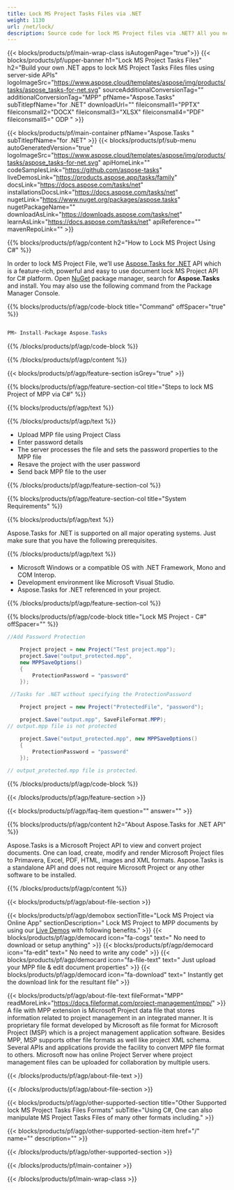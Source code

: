 ```yaml
---
title: Lock MS Project Tasks Files via .NET 
weight: 1130
url: /net/lock/ 
description: Source code for lock MS Project files via .NET? All you need is to Use API example code for batch JIRA files to lock MPP file within VB.NET Asp.NET or any .NET 
---
```


{{< blocks/products/pf/main-wrap-class isAutogenPage="true">}}
{{< blocks/products/pf/upper-banner h1="Lock MS Project Tasks Files" h2="Build your own .NET apps to lock MS Project Tasks Files files using server-side APIs" logoImageSrc="https://www.aspose.cloud/templates/aspose/img/products/tasks/aspose_tasks-for-net.svg" sourceAdditionalConversionTag="" additionalConversionTag="MPP" pfName="Aspose.Tasks" subTitlepfName="for .NET" downloadUrl="" fileiconsmall1="PPTX" fileiconsmall2="DOCX" fileiconsmall3="XLSX" fileiconsmall4="PDF" fileiconsmall5=" ODP " >}}

{{< blocks/products/pf/main-container pfName="Aspose.Tasks " subTitlepfName="for .NET" >}}
{{< blocks/products/pf/sub-menu autoGeneratedVersion="true" logoImageSrc="https://www.aspose.cloud/templates/aspose/img/products/tasks/aspose_tasks-for-net.svg" apiHomeLink="" codeSamplesLink="https://github.com/aspose-tasks" liveDemosLink="https://products.aspose.app/tasks/family" docsLink="https://docs.aspose.com/tasks/net" installationsDocsLink="https://docs.aspose.com/tasks/net" nugetLink="https://www.nuget.org/packages/aspose.tasks" nugetPackageName="" downloadAsLink="https://downloads.aspose.com/tasks/net" learnAsLink="https://docs.aspose.com/tasks/net" apiReference="" mavenRepoLink="" >}}

{{% blocks/products/pf/agp/content h2="How to Lock MS Project Using C#" %}}

 In order to lock MS Project File, we’ll use 
 [Aspose.Tasks for .NET](https://products.aspose.com/tasks/net) 
 API which is a feature-rich, powerful and easy to use document lock MS Project API for C# platform. Open
 [NuGet](https://www.nuget.org/packages/aspose.tasks) 
 package manager, search for
 **Aspose.Tasks** 
 and install. You may also use the following command from the Package Manager Console.

{{% blocks/products/pf/agp/code-block title="Command" offSpacer="true" %}}




```cs

PM> Install-Package Aspose.Tasks

```

{{% /blocks/products/pf/agp/code-block %}}

{{% /blocks/products/pf/agp/content %}}

{{< blocks/products/pf/agp/feature-section isGrey="true" >}}

{{% blocks/products/pf/agp/feature-section-col title="Steps to lock MS Project of MPP via C#" %}}

{{% blocks/products/pf/agp/text %}}

{{% /blocks/products/pf/agp/text %}}

+ Upload MPP file using Project Class
+ Enter password details
+ The server processes the file and sets the password properties to the MPP file
+ Resave the project with the user password
+ Send back MPP file to the user

{{% /blocks/products/pf/agp/feature-section-col %}}

{{% blocks/products/pf/agp/feature-section-col title="System Requirements" %}}

{{% blocks/products/pf/agp/text %}}

 Aspose.Tasks for .NET is supported on all major operating systems. Just make sure that you have the following prerequisites.

{{% /blocks/products/pf/agp/text %}}

- Microsoft Windows or a compatible OS with .NET Framework, Mono and COM Interop.
- Development environment like Microsoft Visual Studio.
- Aspose.Tasks for .NET referenced in your project.

{{% /blocks/products/pf/agp/feature-section-col %}}

{{% blocks/products/pf/agp/code-block title="Lock MS Project - C#" offSpacer="" %}}


```cs
//Add Password Protection

    Project project = new Project("Test project.mpp");
    project.Save("output_protected.mpp",
    new MPPSaveOptions()
    {
        ProtectionPassword = "password"
    });

 //Tasks for .NET without specifying the ProtectionPassword

    Project project = new Project("ProtectedFile", "password");

    project.Save("output.mpp", SaveFileFormat.MPP);
// output.mpp file is not protected

    project.Save("output_protected.mpp", new MPPSaveOptions()
    {
        ProtectionPassword = "password"
    });

// output_protected.mpp file is protected.


```

{{% /blocks/products/pf/agp/code-block %}}

{{< /blocks/products/pf/agp/feature-section >}}

 {{< blocks/products/pf/agp/faq-item question="" answer="" >}}
 

<!-- aboutfile Starts -->

 {{% blocks/products/pf/agp/content h2="About Aspose.Tasks for .NET API" %}}

 Aspose.Tasks is a Microsoft Project API to view and convert project documents. One can load, create, modify and render Microsoft Project files to Primavera, Excel, PDF, HTML, images and XML formats. Aspose.Tasks is a standalone API and does not require Microsoft Project or any other software to be installed. 



 {{% /blocks/products/pf/agp/content %}}

 {{< blocks/products/pf/agp/about-file-section >}}

 {{< blocks/products/pf/agp/demobox sectionTitle="Lock MS Project via Online App" sectionDescription=" Lock MS Project to MPP documents by using our [Live Demos](https://products.aspose.app/tasks/lock) with following benefits." >}}
 {{< blocks/products/pf/agp/democard icon="fa-cogs" text=" No need to download or setup anything" >}}
 {{< blocks/products/pf/agp/democard icon="fa-edit" text=" No need to write any code" >}}
 {{< blocks/products/pf/agp/democard icon="fa-file-text" text=" Just upload your MPP file & edit document properties" >}}
 {{< blocks/products/pf/agp/democard icon="fa-download" text=" Instantly get the download link for the resultant file" >}}

 {{< blocks/products/pf/agp/about-file-text fileFormat="MPP" readMoreLink="https://docs.fileformat.com/project-management/mpp/" >}}
A file with MPP extension is Microsoft Project data file that stores information related to project management in an integrated manner. It is proprietary file format developed by Microsoft as file format for Microsoft Project (MSP) which is a project management application software. Besides MPP, MSP supports other file formats as well like project XML schema. Several APIs and applications provide the facility to convert MPP file format to others. Microsoft now has online Project Server where project management files can be uploaded for collaboration by multiple users.

 {{< /blocks/products/pf/agp/about-file-text >}}

 {{< /blocks/products/pf/agp/about-file-section >}}

<!-- aboutfile Ends -->

{{< blocks/products/pf/agp/other-supported-section title="Other Supported lock MS Project Tasks Files Formats" subTitle="Using C#, One can also manipulate MS Project Tasks Files of many other formats including." >}}

{{< blocks/products/pf/agp/other-supported-section-item href="/" name="" description="" >}}

{{< /blocks/products/pf/agp/other-supported-section >}}

{{< /blocks/products/pf/main-container >}}
 
{{< /blocks/products/pf/main-wrap-class >}}